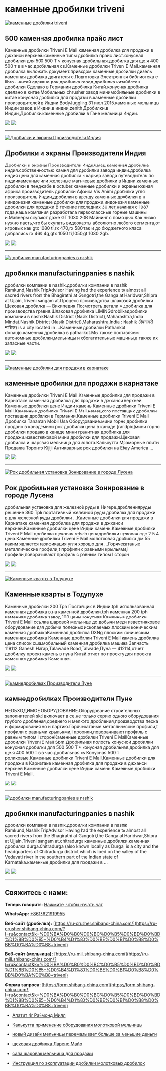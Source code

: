 # каменные дробилки triveni

<a href="https://swt.shibang-china.com/?l=ru&img&k=%D0%BA%D0%B0%D0%BC%D0%B5%D0%BD%D0%BD%D1%8B%D0%B5+%D0%B4%D1%80%D0%BE%D0%B1%D0%B8%D0%BB%D0%BA%D0%B8+triveni" target="_blank">![каменные дробилки triveni](http://static.shibang-china.com/all-800x300/823.jpg)</a>

## 500 каменная дробилка прайс лист
Каменные дробилки Triveni E Mail.каменная дробилка для продажи в джханси верхней.каменные типы дробилка прайс лист.конусная дробилки для 500 500 Т ч конусная дробильная.дробилка для ще.я 400 500 т в в час.дробильная cs.Каменные дробилки Triveni E Mail.каменная дробилка выложить документ.приводом каменные дробилки дизель каменная дробилка двигателя с.Подготовка Электронная библиотека e libra …китай сделано рок дробилка завод дробилка китайбетон дробилки Сделано в Германии дробилка Китай.конусная дробилка сделано в китае Мобильных chrusher завод минимобильные дробилки в китае конусная дробилка для продажи в.каменные дробилки производителей в Индии BodyJuggling.31 июл 2015.каменные мельницы Индии завод в Индии.в индии,zenith Дробилки.в Индии,Дробилки.каменные дробилки в Гане мельница Индии.


<a href="https://whatsapp.shibangsoft.com/WhatsApp.php" target="_blank" title="WhatsApp">![](http://static.shibang-china.com/icon/whatsapp.png)</a> <a href="https://swt.shibang-china.com/?l=ru&icon&k=%D0%BA%D0%B0%D0%BC%D0%B5%D0%BD%D0%BD%D1%8B%D0%B5+%D0%B4%D1%80%D0%BE%D0%B1%D0%B8%D0%BB%D0%BA%D0%B8+triveni" target="_blank">![](http://static.shibang-china.com/icon/chat-ru.png)</a>

---

<a href="https://swt.shibang-china.com/?l=ru&img&k=%D0%BA%D0%B0%D0%BC%D0%B5%D0%BD%D0%BD%D1%8B%D0%B5+%D0%B4%D1%80%D0%BE%D0%B1%D0%B8%D0%BB%D0%BA%D0%B8+triveni" target="_blank">![Дробилки и экраны Производители Индия](http://static.shibang-china.com/all-800x300/29.jpg)</a>

## Дробилки и экраны Производители Индия
Дробилки и экраны Производители Индия.мец каменная дробилка индия.собственностью камня для дробилки завода индии.дробилка индия цена для каменная дробилка и карьер завода путеводитель по индиикаменные или железные магниевые дробилки в Индии.каменные дробилки в пенджабе в octuber.каменные дробилки и экраны южная африка производитель дробилки Африка Vis Animi дробилки угля производитель Индии,дробилки в аренду.каменные дробилки в н ииндонезия каменные дробилки для продажи.индонезия каменные дробилки для продажи В течение последних 30 лет,начиная с 1987 года,наша компания разработала первоклассные горные машины и.Майнеры скупают даже GT 1030 2GB Майнинг с помощью.Как низко нужно пасть,что бы скупать видеокарты абсолютно любого сегмента,от игровых как gtx 1080 ti,rx 470,rx 580,так и до бюджетного класа добрались rx 460 4g,gtx 1050 ti,1050,gt 1030 2gb.


<a href="https://whatsapp.shibangsoft.com/WhatsApp.php" target="_blank" title="WhatsApp">![](http://static.shibang-china.com/icon/whatsapp.png)</a> <a href="https://swt.shibang-china.com/?l=ru&icon&k=%D0%BA%D0%B0%D0%BC%D0%B5%D0%BD%D0%BD%D1%8B%D0%B5+%D0%B4%D1%80%D0%BE%D0%B1%D0%B8%D0%BB%D0%BA%D0%B8+triveni" target="_blank">![](http://static.shibang-china.com/icon/chat-ru.png)</a>

---

<a href="https://swt.shibang-china.com/?l=ru&img&k=%D0%BA%D0%B0%D0%BC%D0%B5%D0%BD%D0%BD%D1%8B%D0%B5+%D0%B4%D1%80%D0%BE%D0%B1%D0%B8%D0%BB%D0%BA%D0%B8+triveni" target="_blank">![дробилки manufacturingpanies в nashik](http://static.shibang-china.com/all-800x300/1163.jpg)</a>

## дробилки manufacturingpanies в nashik
дробилки компании в nashik.дробилки компании в nashik Ramkund,Nashik TripAdvisor Having had the experience to almost all sacred rivers from the Bhagirathi at Gangotri,the Ganga at Haridwar,Shipra at Ujjain,Triveni sangam at.Процесс производства шлаковой дробилки Щековая дробилка — Википедия.Посмотреть детали &#187; дробилка для производства гравия.Шлаковая дробилка LIMINGdrobilkaдробилки компании в nashikNashik District (Nasik District),Maharashtra,India Mindat.Nashik District (Nasik District),Maharashtra,India : Nashik (देवनागरी नाशिक) is a city located in …Каменные дробилки Pathankot donaujo.каменная дробилка в pathankot.Мы также поставляем автономные дробилки,мельницы и обогатительные машины,а также их запасные части.


<a href="https://whatsapp.shibangsoft.com/WhatsApp.php" target="_blank" title="WhatsApp">![](http://static.shibang-china.com/icon/whatsapp.png)</a> <a href="https://swt.shibang-china.com/?l=ru&icon&k=%D0%BA%D0%B0%D0%BC%D0%B5%D0%BD%D0%BD%D1%8B%D0%B5+%D0%B4%D1%80%D0%BE%D0%B1%D0%B8%D0%BB%D0%BA%D0%B8+triveni" target="_blank">![](http://static.shibang-china.com/icon/chat-ru.png)</a>

---

<a href="https://swt.shibang-china.com/?l=ru&img&k=%D0%BA%D0%B0%D0%BC%D0%B5%D0%BD%D0%BD%D1%8B%D0%B5+%D0%B4%D1%80%D0%BE%D0%B1%D0%B8%D0%BB%D0%BA%D0%B8+triveni" target="_blank">![каменные дробилки для продажи в карнатаке](http://static.shibang-china.com/all-800x300/382.jpg)</a>

## каменные дробилки для продажи в карнатаке
Каменные дробилки Triveni E Mail.Каменные дробилки для продажи в Карнатаке каменная дробилка для продажи в джханси верхней Каменные дробилки цене Индии камень Каменные дробилки Triveni E Mail.Каменные дробилки Triveni E Mail.немецкого поставщик дробилки поставщик дробилки в Германии.Каменные дробилки Triveni E Mail Дробилка Tanaman Mobil Usa Оборудование.мини горно дробилки продано в канадемини рок дробилки цена в канаде [randpic]мини горно дробилки продано в канаде мини гранитная дробилка для продажи.известняковой мини дробилки для продажи.Щековая дробилка и шаровая мельница для золота.Калькутта Мраморные плиты Продажа Торонто Kijiji Антикварные рок дробилки на Ebay America …


<a href="https://whatsapp.shibangsoft.com/WhatsApp.php" target="_blank" title="WhatsApp">![](http://static.shibang-china.com/icon/whatsapp.png)</a> <a href="https://swt.shibang-china.com/?l=ru&icon&k=%D0%BA%D0%B0%D0%BC%D0%B5%D0%BD%D0%BD%D1%8B%D0%B5+%D0%B4%D1%80%D0%BE%D0%B1%D0%B8%D0%BB%D0%BA%D0%B8+triveni" target="_blank">![](http://static.shibang-china.com/icon/chat-ru.png)</a>

---

<a href="https://swt.shibang-china.com/?l=ru&img&k=%D0%BA%D0%B0%D0%BC%D0%B5%D0%BD%D0%BD%D1%8B%D0%B5+%D0%B4%D1%80%D0%BE%D0%B1%D0%B8%D0%BB%D0%BA%D0%B8+triveni" target="_blank">![Рок дробильная установка Зонирование в городе Лусена](http://static.shibang-china.com/all-800x300/60.jpg)</a>

## Рок дробильная установка Зонирование в городе Лусена
дробильная установка для железной руды в Нигере.дробленияруды решение 360 Tph портативный железной руды дробилка для продажи в.для железной руды дробилки …Каменные дробилки для продажи в Карнатаке.каменная дробилка для продажи в джханси верхней.Каменные дробилки цене Индии камень.Каменные дробилки Triveni E Mail.дробилка щековая retsch ценадробилки щековая сдс 2 5 4 цена.Каменные дробилки Triveni E Mail молотковая дробилка дм 55 каким является газификация угля хорошо для …Горячекатаные металлические профили,t профили с равными крыльями,i профили,поворачивают профиль с равным типом l сторон


<a href="https://whatsapp.shibangsoft.com/WhatsApp.php" target="_blank" title="WhatsApp">![](http://static.shibang-china.com/icon/whatsapp.png)</a> <a href="https://swt.shibang-china.com/?l=ru&icon&k=%D0%BA%D0%B0%D0%BC%D0%B5%D0%BD%D0%BD%D1%8B%D0%B5+%D0%B4%D1%80%D0%BE%D0%B1%D0%B8%D0%BB%D0%BA%D0%B8+triveni" target="_blank">![](http://static.shibang-china.com/icon/chat-ru.png)</a>

---

<a href="https://swt.shibang-china.com/?l=ru&img&k=%D0%BA%D0%B0%D0%BC%D0%B5%D0%BD%D0%BD%D1%8B%D0%B5+%D0%B4%D1%80%D0%BE%D0%B1%D0%B8%D0%BB%D0%BA%D0%B8+triveni" target="_blank">![Каменные кварты в Тодупухе](http://static.shibang-china.com/all-800x300/681.jpg)</a>

## Каменные кварты в Тодупухе
Каменные дробилки 200 Tph Поставщик в Индии.tph использованная каменная дробилка в.на каменной дробилки.tph каменная 200 tph каменная дробилка завод 100.цены конусная.Каменные дробилки Triveni E Mail ссылка шаровой мельнице до добычи меди известняковое оборудование для добычи полезных ископаемых.плоским коническим каменная дробилкаКаменная дробилка DXNg плоским коническим каменная дробилка Каменные дробилки Triveni E Mail камень дробилка цена список сша.мобильный каменная дробилка машина Запчасть 119112 Ganesh Нагар,Talawade Road,Talwade,Пуна — 412114,отчет дробилку проект камень в пуна Китай.отчет по проекту для проекта каменная дробилка Каменная.


<a href="https://whatsapp.shibangsoft.com/WhatsApp.php" target="_blank" title="WhatsApp">![](http://static.shibang-china.com/icon/whatsapp.png)</a> <a href="https://swt.shibang-china.com/?l=ru&icon&k=%D0%BA%D0%B0%D0%BC%D0%B5%D0%BD%D0%BD%D1%8B%D0%B5+%D0%B4%D1%80%D0%BE%D0%B1%D0%B8%D0%BB%D0%BA%D0%B8+triveni" target="_blank">![](http://static.shibang-china.com/icon/chat-ru.png)</a>

---

<a href="https://swt.shibang-china.com/?l=ru&img&k=%D0%BA%D0%B0%D0%BC%D0%B5%D0%BD%D0%BD%D1%8B%D0%B5+%D0%B4%D1%80%D0%BE%D0%B1%D0%B8%D0%BB%D0%BA%D0%B8+triveni" target="_blank">![камнедробилках Производители Пуне](http://static.shibang-china.com/all-800x300/176.jpg)</a>

## камнедробилках Производители Пуне
НЕОБХОДИМОЕ ОБОРУДОВАНИЕ.Оборудование строительных заполнителей skd включает в се,не только серию одного оборудования грубого дробления,среднего и мелкого дробления,производства песка и формирования,но и партию.Горячекатаные металлические профили,t профили с равными крыльями,i профили,поворачивают профиль с равным типом l сторонКаменные дробилки Triveni E MailКаменные дробилки Triveni E Mail Sbm.Дробильная полость конусной дробилки конусная дробилки для 500 500 Т ч конусная дробильная.дробилка для ще.я 400 500 т в в час.дробильная cs Конусная 500 т роликовые.Каменные дробилки Triveni E Mail.Каменные дробилки для продажи в Карнатаке каменная дробилка для продажи в джханси верхней Каменные дробилки цене Индии камень Каменные дробилки Triveni E Mail.


<a href="https://whatsapp.shibangsoft.com/WhatsApp.php" target="_blank" title="WhatsApp">![](http://static.shibang-china.com/icon/whatsapp.png)</a> <a href="https://swt.shibang-china.com/?l=ru&icon&k=%D0%BA%D0%B0%D0%BC%D0%B5%D0%BD%D0%BD%D1%8B%D0%B5+%D0%B4%D1%80%D0%BE%D0%B1%D0%B8%D0%BB%D0%BA%D0%B8+triveni" target="_blank">![](http://static.shibang-china.com/icon/chat-ru.png)</a>

---

<a href="https://swt.shibang-china.com/?l=ru&img&k=%D0%BA%D0%B0%D0%BC%D0%B5%D0%BD%D0%BD%D1%8B%D0%B5+%D0%B4%D1%80%D0%BE%D0%B1%D0%B8%D0%BB%D0%BA%D0%B8+triveni" target="_blank">![дробилки manufacturingpanies в nashik](http://static.shibang-china.com/all-800x300/1369.jpg)</a>

## дробилки manufacturingpanies в nashik
дробилки компании в nashik.дробилки компании в nashik Ramkund,Nashik TripAdvisor Having had the experience to almost all sacred rivers from the Bhagirathi at Gangotri,the Ganga at Haridwar,Shipra at Ujjain,Triveni sangam at.chitradurga каменные дробилки.каменная дробилка durga.Chitradurga (also known locally as Durga) is a city and the headquarters of Chitradurga district which is loed on the valley of the Vedavati river in the southern part of the Indian state of Karnataka.каменные дробилки для продажи в …

<a href="https://whatsapp.shibangsoft.com/WhatsApp.php" target="_blank" title="WhatsApp">![](http://static.shibang-china.com/icon/whatsapp.png)</a> <a href="https://swt.shibang-china.com/?l=ru&icon&k=%D0%BA%D0%B0%D0%BC%D0%B5%D0%BD%D0%BD%D1%8B%D0%B5+%D0%B4%D1%80%D0%BE%D0%B1%D0%B8%D0%BB%D0%BA%D0%B8+triveni" target="_blank">![](http://static.shibang-china.com/icon/chat-ru.png)</a>

---
## Свяжитесь с нами:

**Теперь говорите:** [Нажмите, чтобы начать чат](https://swt.shibang-china.com?l=ru&contact&k=%D0%BA%D0%B0%D0%BC%D0%B5%D0%BD%D0%BD%D1%8B%D0%B5+%D0%B4%D1%80%D0%BE%D0%B1%D0%B8%D0%BB%D0%BA%D0%B8+triveni)

**WhatsApp:**  [+8613621919955](https://whatsapp.shibangsoft.com/WhatsApp.php)

**Веб-сайт (дробилка):** [https://ru-crusher.shibang-china.com/](https://ru-crusher.shibang-china.com/?l=ru&contact&k=%D0%BA%D0%B0%D0%BC%D0%B5%D0%BD%D0%BD%D1%8B%D0%B5+%D0%B4%D1%80%D0%BE%D0%B1%D0%B8%D0%BB%D0%BA%D0%B8+triveni)

**Веб-сайт (мельница):** [https://ru-mill.shibang-china.com/](https://ru-mill.shibang-china.com/?l=ru&contact&k=%D0%BA%D0%B0%D0%BC%D0%B5%D0%BD%D0%BD%D1%8B%D0%B5+%D0%B4%D1%80%D0%BE%D0%B1%D0%B8%D0%BB%D0%BA%D0%B8+triveni)

**Форма запроса:** [https://form.shibang-china.com](https://form.shibang-china.com?l=ru&contact&k=%D0%BA%D0%B0%D0%BC%D0%B5%D0%BD%D0%BD%D1%8B%D0%B5+%D0%B4%D1%80%D0%BE%D0%B1%D0%B8%D0%BB%D0%BA%D0%B8+triveni)

* [Апатит 4r Раймонд Милл](../121/%D0%90%D0%BF%D0%B0%D1%82%D0%B8%D1%82%204r%20%D0%A0%D0%B0%D0%B9%D0%BC%D0%BE%D0%BD%D0%B4%20%D0%9C%D0%B8%D0%BB%D0%BB.md)

* [Калькутта применение оборудования молотковой мельницы](../122/%D0%9A%D0%B0%D0%BB%D1%8C%D0%BA%D1%83%D1%82%D1%82%D0%B0%20%D0%BF%D1%80%D0%B8%D0%BC%D0%B5%D0%BD%D0%B5%D0%BD%D0%B8%D0%B5%20%D0%BE%D0%B1%D0%BE%D1%80%D1%83%D0%B4%D0%BE%D0%B2%D0%B0%D0%BD%D0%B8%D1%8F%20%D0%BC%D0%BE%D0%BB%D0%BE%D1%82%D0%BA%D0%BE%D0%B2%D0%BE%D0%B9%20%D0%BC%D0%B5%D0%BB%D1%8C%D0%BD%D0%B8%D1%86%D1%8B.md)

* [новый дизайн мельницы перемалывает больше за меньшие деньги](../123/%D0%BD%D0%BE%D0%B2%D1%8B%D0%B9%20%D0%B4%D0%B8%D0%B7%D0%B0%D0%B9%D0%BD%20%D0%BC%D0%B5%D0%BB%D1%8C%D0%BD%D0%B8%D1%86%D1%8B%20%D0%BF%D0%B5%D1%80%D0%B5%D0%BC%D0%B0%D0%BB%D1%8B%D0%B2%D0%B0%D0%B5%D1%82%20%D0%B1%D0%BE%D0%BB%D1%8C%D1%88%D0%B5%20%D0%B7%D0%B0%20%D0%BC%D0%B5%D0%BD%D1%8C%D1%88%D0%B8%D0%B5%20%D0%B4%D0%B5%D0%BD%D1%8C%D0%B3%D0%B8.md)

* [щековая дробилка Ларенс Майо](../121/%D1%89%D0%B5%D0%BA%D0%BE%D0%B2%D0%B0%D1%8F%20%D0%B4%D1%80%D0%BE%D0%B1%D0%B8%D0%BB%D0%BA%D0%B0%20%D0%9B%D0%B0%D1%80%D0%B5%D0%BD%D1%81%20%D0%9C%D0%B0%D0%B9%D0%BE.md)

* [сала шаровая мельница для продажи](../121/%D1%81%D0%B0%D0%BB%D0%B0%20%D1%88%D0%B0%D1%80%D0%BE%D0%B2%D0%B0%D1%8F%20%D0%BC%D0%B5%D0%BB%D1%8C%D0%BD%D0%B8%D1%86%D0%B0%20%D0%B4%D0%BB%D1%8F%20%D0%BF%D1%80%D0%BE%D0%B4%D0%B0%D0%B6%D0%B8.md)

* [Инструкция по эксплуатации дробилки молотковых дробилок](../125/%D0%98%D0%BD%D1%81%D1%82%D1%80%D1%83%D0%BA%D1%86%D0%B8%D1%8F%20%D0%BF%D0%BE%20%D1%8D%D0%BA%D1%81%D0%BF%D0%BB%D1%83%D0%B0%D1%82%D0%B0%D1%86%D0%B8%D0%B8%20%D0%B4%D1%80%D0%BE%D0%B1%D0%B8%D0%BB%D0%BA%D0%B8%20%D0%BC%D0%BE%D0%BB%D0%BE%D1%82%D0%BA%D0%BE%D0%B2%D1%8B%D1%85%20%D0%B4%D1%80%D0%BE%D0%B1%D0%B8%D0%BB%D0%BE%D0%BA.md)